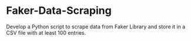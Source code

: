 # Faker-Data-Scraping
 Develop a Python script to scrape data from Faker Library and store it in a CSV file with at least 100 entries.
